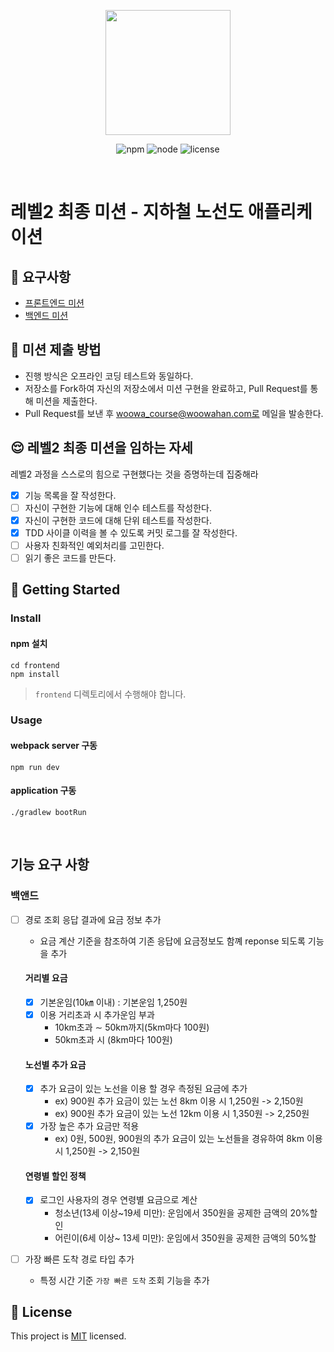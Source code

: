<p align="center">
    <img width="200px;" src="https://raw.githubusercontent.com/woowacourse/atdd-subway-admin-frontend/master/images/main_logo.png"/>
</p>
<p align="center">
  <img alt="npm" src="https://img.shields.io/badge/npm-%3E%3D%205.5.0-blue">
  <img alt="node" src="https://img.shields.io/badge/node-%3E%3D%209.3.0-blue">
  <img alt="license" src="https://img.shields.io/github/license/woowacourse/atdd-subway-2020">
</p>

<br>

# 레벨2 최종 미션 - 지하철 노선도 애플리케이션

## 🎯 요구사항

- [프론트엔드 미션](https://github.com/woowacourse/atdd-subway-2020/blob/master/frontend-mission.md)
- [백엔드 미션](https://github.com/woowacourse/atdd-subway-2020/blob/master/backend-mission.md)

## 🤔 미션 제출 방법

- 진행 방식은 오프라인 코딩 테스트와 동일하다.
- 저장소를 Fork하여 자신의 저장소에서 미션 구현을 완료하고, Pull Request를 통해 미션을 제출한다.
- Pull Request를 보낸 후 woowa_course@woowahan.com로 메일을 발송한다.

## 😌 레벨2 최종 미션을 임하는 자세

레벨2 과정을 스스로의 힘으로 구현했다는 것을 증명하는데 집중해라

- [x] 기능 목록을 잘 작성한다.
- [ ] 자신이 구현한 기능에 대해 인수 테스트를 작성한다.
- [x] 자신이 구현한 코드에 대해 단위 테스트를 작성한다.
- [x] TDD 사이클 이력을 볼 수 있도록 커밋 로그를 잘 작성한다.
- [ ] 사용자 친화적인 예외처리를 고민한다.
- [ ] 읽기 좋은 코드를 만든다.

## 🚀 Getting Started

### Install

#### npm 설치

```
cd frontend
npm install
```

> `frontend` 디렉토리에서 수행해야 합니다.

### Usage

#### webpack server 구동

```
npm run dev
```

#### application 구동

```
./gradlew bootRun
```

<br>

## 기능 요구 사항

### 백앤드

- [ ] 경로 조회 응답 결과에 요금 정보 추가
    - 요금 계산 기준을 참조하여 기존 응답에 요금정보도 함꼐 reponse 되도록 기능을 추가

  #### 거리별 요금
    - [x] 기본운임(10㎞ 이내) : 기본운임 1,250원
    - [x] 이용 거리초과 시 추가운임 부과
        - 10km초과 ∼ 50km까지(5km마다 100원)
        - 50km초과 시 (8km마다 100원)

  #### 노선별 추가 요금
    - [x] 추가 요금이 있는 노선을 이용 할 경우 측정된 요금에 추가
        - ex) 900원 추가 요금이 있는 노선 8km 이용 시 1,250원 -> 2,150원
        - ex) 900원 추가 요금이 있는 노선 12km 이용 시 1,350원 -> 2,250원
    - [x] 가장 높은 추가 요금만 적용
        - ex) 0원, 500원, 900원의 추가 요금이 있는 노선들을 경유하여 8km 이용 시 1,250원 -> 2,150원

  #### 연령별 할인 정책
    - [x] 로그인 사용자의 경우 연령별 요금으로 계산
        - 청소년(13세 이상~19세 미만): 운임에서 350원을 공제한 금액의 20%할인
        - 어린이(6세 이상~ 13세 미만): 운임에서 350원을 공제한 금액의 50%할

- [ ] 가장 빠른 도착 경로 타입 추가
    - 특정 시간 기준 `가장 빠른 도착` 조회 기능을 추가

## 📝 License

This project is [MIT](https://github.com/woowacourse/atdd-subway-2020/blob/master/LICENSE.md)
licensed.
